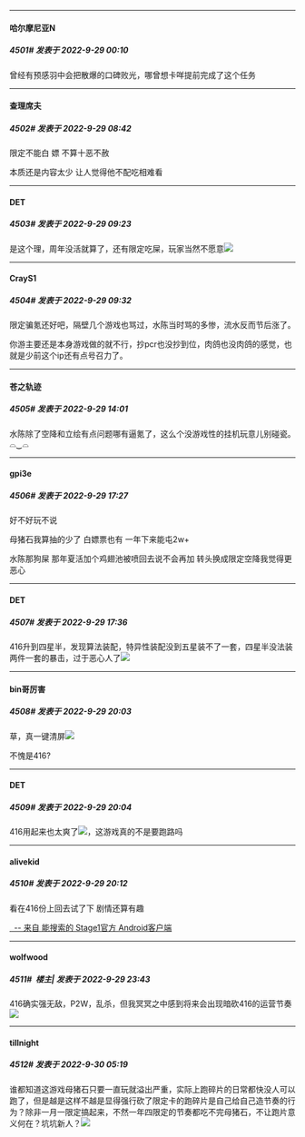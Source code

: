 

*****

####  哈尔摩尼亚N  
##### 4501#       发表于 2022-9-29 00:10

曾经有预感羽中会把散爆的口碑败光，哪曾想卡咩提前完成了这个任务

*****

####  查理席夫  
##### 4502#       发表于 2022-9-29 08:42

限定不能白 嫖 不算十恶不赦

本质还是内容太少 让人觉得他不配吃相难看

*****

####  DET  
##### 4503#       发表于 2022-9-29 09:23

是这个理，周年没活就算了，还有限定吃屎，玩家当然不愿意<img src="https://static.saraba1st.com/image/smiley/face2017/163.png" referrerpolicy="no-referrer">

*****

####  CrayS1  
##### 4504#       发表于 2022-9-29 09:32

限定骗氪还好吧，隔壁几个游戏也骂过，水陈当时骂的多惨，流水反而节后涨了。 

你游主要还是本身游戏做的就不行，抄pcr也没抄到位，肉鸽也没肉鸽的感觉，也就是少前这个ip还有点号召力了。

*****

####  苍之轨迹  
##### 4505#       发表于 2022-9-29 14:01

水陈除了空降和立绘有点问题哪有逼氪了，这么个没游戏性的挂机玩意儿别碰瓷。⌓‿⌓​



*****

####  gpi3e  
##### 4506#       发表于 2022-9-29 17:27

好不好玩不说

母猪石我算抽的少了 白嫖票也有 一年下来能屯2w+

水陈那狗屎 那年夏活加个鸡翅池被喷回去说不会再加 转头换成限定空降我觉得更恶心



*****

####  DET  
##### 4507#       发表于 2022-9-29 17:36

416升到四星半，发现算法装配，特异性装配没到五星装不了一套，四星半没法装两件一套的暴击，过于恶心人了<img src="https://static.saraba1st.com/image/smiley/face2017/163.png" referrerpolicy="no-referrer">



*****

####  bin哥厉害  
##### 4508#       发表于 2022-9-29 20:03

草，真一键清屏<img src="https://static.saraba1st.com/image/smiley/face2017/220.png" referrerpolicy="no-referrer">

不愧是416?

*****

####  DET  
##### 4509#       发表于 2022-9-29 20:04

416用起来也太爽了<img src="https://static.saraba1st.com/image/smiley/face2017/068.png" referrerpolicy="no-referrer">，这游戏真的不是要跑路吗



*****

####  alivekid  
##### 4510#       发表于 2022-9-29 20:12

看在416份上回去试了下 剧情还算有趣

[  -- 来自 能搜索的 Stage1官方 Android客户端](https://www.coolapk.com/apk/140634)



*****

####  wolfwood  
##### 4511#         楼主| 发表于 2022-9-29 23:43

416确实强无敌，P2W，乱杀，但我冥冥之中感到将来会出现暗砍416的运营节奏<img src="https://static.saraba1st.com/image/smiley/face2017/067.png" referrerpolicy="no-referrer">



*****

####  tillnight  
##### 4512#       发表于 2022-9-30 05:19

谁都知道这游戏母猪石只要一直玩就溢出严重，实际上跑碎片的日常都快没人可以跑了，但是越是这样不越是显得强行砍了限定卡的跑碎片是自己给自己造节奏的行为？除非一月一限定搞起来，不然一年四限定的节奏都吃不完母猪石，不让跑片意义何在？坑坑新人？<img src="https://static.saraba1st.com/image/smiley/face2017/117.png" referrerpolicy="no-referrer">

